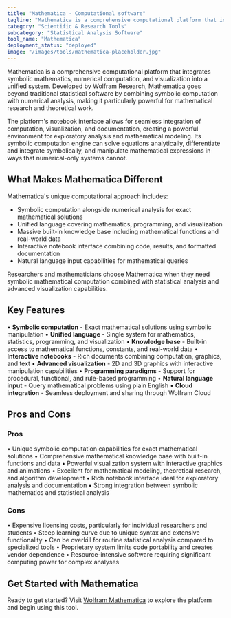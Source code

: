 ```yaml
---
title: "Mathematica - Computational software"
tagline: "Mathematica is a comprehensive computational platform that integrates symbolic mathematics, numerical computation, and visualization..."
category: "Scientific & Research Tools"
subcategory: "Statistical Analysis Software"
tool_name: "Mathematica"
deployment_status: "deployed"
image: "/images/tools/mathematica-placeholder.jpg"
---
```


Mathematica is a comprehensive computational platform that integrates symbolic mathematics, numerical computation, and visualization into a unified system. Developed by Wolfram Research, Mathematica goes beyond traditional statistical software by combining symbolic computation with numerical analysis, making it particularly powerful for mathematical research and theoretical work.

The platform's notebook interface allows for seamless integration of computation, visualization, and documentation, creating a powerful environment for exploratory analysis and mathematical modeling. Its symbolic computation engine can solve equations analytically, differentiate and integrate symbolically, and manipulate mathematical expressions in ways that numerical-only systems cannot.

## What Makes Mathematica Different

Mathematica's unique computational approach includes:
- Symbolic computation alongside numerical analysis for exact mathematical solutions
- Unified language covering mathematics, programming, and visualization
- Massive built-in knowledge base including mathematical functions and real-world data
- Interactive notebook interface combining code, results, and formatted documentation
- Natural language input capabilities for mathematical queries

Researchers and mathematicians choose Mathematica when they need symbolic mathematical computation combined with statistical analysis and advanced visualization capabilities.

## Key Features

• **Symbolic computation** - Exact mathematical solutions using symbolic manipulation
• **Unified language** - Single system for mathematics, statistics, programming, and visualization
• **Knowledge base** - Built-in access to mathematical functions, constants, and real-world data
• **Interactive notebooks** - Rich documents combining computation, graphics, and text
• **Advanced visualization** - 2D and 3D graphics with interactive manipulation capabilities
• **Programming paradigms** - Support for procedural, functional, and rule-based programming
• **Natural language input** - Query mathematical problems using plain English
• **Cloud integration** - Seamless deployment and sharing through Wolfram Cloud

## Pros and Cons

### Pros
• Unique symbolic computation capabilities for exact mathematical solutions
• Comprehensive mathematical knowledge base with built-in functions and data
• Powerful visualization system with interactive graphics and animations
• Excellent for mathematical modeling, theoretical research, and algorithm development
• Rich notebook interface ideal for exploratory analysis and documentation
• Strong integration between symbolic mathematics and statistical analysis

### Cons
• Expensive licensing costs, particularly for individual researchers and students
• Steep learning curve due to unique syntax and extensive functionality
• Can be overkill for routine statistical analysis compared to specialized tools
• Proprietary system limits code portability and creates vendor dependence
• Resource-intensive software requiring significant computing power for complex analyses

## Get Started with Mathematica

Ready to get started? Visit [Wolfram Mathematica](https://www.wolfram.com/mathematica/) to explore the platform and begin using this tool.